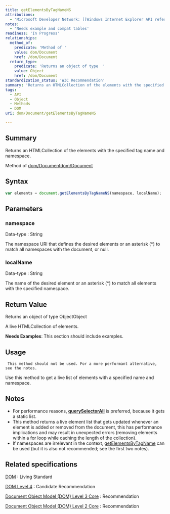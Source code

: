 ```yaml
---
title: getElementsByTagNameNS
attributions:
  - 'Microsoft Developer Network: [[Windows Internet Explorer API reference](http://msdn.microsoft.com/en-us/library/ie/hh828809%28v=vs.85%29.aspx) Article]'
notes:
  - 'Needs example and compat tables'
readiness: 'In Progress'
relationships:
  method_of:
    predicate: 'Method of '
    value: dom/Document
    href: /dom/Document
  return_type:
    predicate: 'Returns an object of type  '
    value: Object
    href: /dom/Document
standardization_status: 'W3C Recommendation'
summary: 'Returns an HTMLCollection of the elements with the specified tag name and namespace.'
tags:
  - API
  - Object
  - Methods
  - DOM
uri: dom/Document/getElementsByTagNameNS

---
```

## <span>Summary</span>

Returns an HTMLCollection of the elements with the specified tag name and namespace.

Method of [dom/Document](/dom/Document)[dom/Document](/dom/Document)

## <span>Syntax</span>

``` js
var elements = document.getElementsByTagNameNS(namespace, localName);
```

## <span>Parameters</span>

### <span>namespace</span>

 Data-type
:   String

 The namespace URI that defines the desired elements or an asterisk (\*) to match all namespaces with the document, or null.

### <span>localName</span>

 Data-type
:   String

 The name of the desired element or an asterisk (\*) to match all elements with the specified namespace.

## <span>Return Value</span>

Returns an object of type ObjectObject

A live HTMLCollection of elements.

**Needs Examples**: This section should include examples.

## <span>Usage</span>

     This method should not be used. For a more performant alternative, see the notes.

Use this method to get a live list of elements with a specified name and namespace.

## <span>Notes</span>

-   For performance reasons, [**querySelectorAll**](/css/selectors_api/querySelectorAll) is preferred, because it gets a static list.
-   This method returns a live element list that gets updated whenever an element is added or removed from the document, this has performance implications and may result in unexpected errors (removing elements within a for loop while caching the length of the collection).
-   If namespaces are irrelevant in the context, [getElementsByTagName](/dom/Document/getElementsByTagName) can be used (but it is also not recommended; see the first two notes).

## <span>Related specifications</span>

[DOM](http://dom.spec.whatwg.org/)
:   Living Standard

[DOM Level 4](http://www.w3.org/TR/2014/CR-dom-20140508/#dom-document-getelementsbytagnamens)
:   Candidate Recommendation

[Document Object Model (DOM) Level 3 Core](http://www.w3.org/TR/DOM-Level-3-Core/)
:   Recommendation

[Document Object Model (DOM) Level 2 Core](http://www.w3.org/TR/DOM-Level-2-Core/)
:   Recommendation
